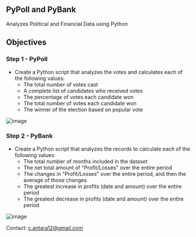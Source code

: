 ## PyPoll and PyBank
Analyzes Political and Financial Data using Python

## Objectives

### Step 1 - PyPoll
- Create a Python script that analyzes the votes and calculates each of the following values:
  - The total number of votes cast
  - A complete list of candidates who received votes
  - The percentage of votes each candidate won
  - The total number of votes each candidate won
  - The winner of the election based on popular vote

![image](https://github.com/antara2022/PyPoll-PyBank/assets/112270155/0c7c7cac-4e14-4628-9d56-ea6b48fa7245)

### Step 2 - PyBank
- Create a Python script that analyzes the records to calculate each of the following values:
  - The total number of months included in the dataset
  - The net total amount of "Profit/Losses" over the entire period
  - The changes in "Profit/Losses" over the entire period, and then the average of those changes
  - The greatest increase in profits (date and amount) over the entire period
  - The greatest decrease in profits (date and amount) over the entire period

![image](https://github.com/antara2022/PyPoll-PyBank/assets/112270155/fd79ecfa-beb4-4ed2-bbf0-5485379acd4d)

Contact: c.antara12@gmail.com
